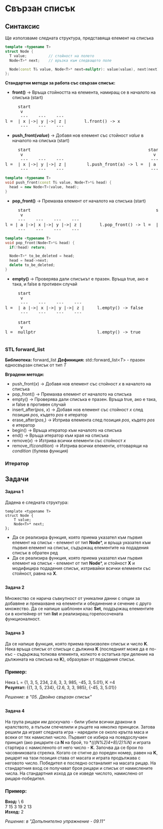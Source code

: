 # Свързан списък

## Синтаксис

Ще използваме следната структура, представяща елемент на списъка
```c++
template <typename T>
struct Node {   
  T value;          // стойност на полето
  Node<T>* next;    // връзка към следващото поле

  Node(const T& value, Node<T>* next=nullptr): value(value), next(next) {}
};
```

**Стандартни методи за работа със свързан списък:**
- **front()** -> Връща стойността на елемента, намиращ се в началото на списъка (start)
<pre>
     start        
      v             
      ---    ---    ---
l =  | x |->| y |->| z |       l.front() -> x
      ---    ---    ---
</pre>


- **push_front(*value*)** -> Добавя нов елемент със стойност *value* в началото на списъка (start)
<pre>
     start                                              start
      v                                                   v
      ---    ---    ---                                  ---    ---    ---    ---
l =  | x |->| y |->| z |        l.push_front(a) -> l =  | a |->| x |->| y |->| z |  
      ---    ---    ---                                  ---    ---    ---    ---
</pre>

```c++
template <typename T>
void push_front(const T& value, Node<T>*& head) {
  head = new Node<T>(value, head);
}
```

- **pop_front()** -> Премахва елемент от началото на списъка (start)
<pre>
     start                                                 start
      v                                                      v
     ---    ---    ---    ---                               ---    ---    ---
l = | a |->| x |->| y |->| z |       l.pop_front() -> l =  | x |->| y |->| z |   
     ---    ---    ---    ---                               ---    ---    ---
</pre>

```c++
template <typename T>
void pop_front(Node<T>*& head) {
  if(!head) return;

  Node<T>* to_be_deleted = head;
  head = head->next;
  delete to_be_deleted;
}
```

- **empty()** -> Проверява дали списъкът е празен. Връща true, ако е така, и false в противен случай
<pre>
     start                 
      v                        
      ---    ---    ---    ---                               
l =  | a |->| x |->| y |->| z |     l.empty() -> false
      ---    ---    ---    ---    

     start                 
      v                                                  
l =  nullptr                        l.empty() -> true
                                  
</pre>


### STL forward_list

**Библиотека:** forward_list
**Дефиниция:**  std::forward_list<*T*> - празен едносвързан списък от тип *T*

**Вградени методи:**
- push_front(*x*) -> Добавя нов елемент със стойност *x* в началото на списъка
- pop_front() -> Премахва елемент от началото на списъка
- empty() -> Проверява дали списъка е празен. Връща true, ако е така, и false в противен случай
- insert_after(*pos*, *x*) -> Добавя нов елемент със стойност *x* след позиция *pos*, където *pos* е итератор
- erase_after(*pos*,) -> Изтрива елемента след позиция *pos*, където *pos* е итератор
- begin() -> Връща итератор към началото на списъка
- end() -> Връща итератор към края на списъка 
- remove(*x*) -> Изтрива всички елементи със стойност *x*
- remove_if(*condition*) -> Изтрива всички елементи, отговарящи на *condition* (булева функция)


### Итератор



## Задачи

#### Задача 1

Дадена е следната структура: 
```
template <typename T>
struct Node { 
    T value; 
    Node<T>* next; 
};
```

- Да се реализира функция, която приема указател към първия елемент на списък - елемент от тип **Node***, и връща указател към първия елемент на списък, съдържащ елементите на подадения списък в обратен ред
- Да се реализира функция, която приема указател към първия елемент на списък - елемент от тип **Node***, и стойност **Х** и модифицира подадения списък, изтривайки всички елементи със стойност, равна на **Х**.


##
#### Задача 2

Множество се нарича съвкупност от уникални данни с опции за добавяне и премахване на елементи и обединение и сечение с друго множество. Да се напише шаблонен клас **Set**, поддържащ елементите си в контейнер от тип **list** и реализиращ горепосочената функционалност.


##
#### Задача 3

Да се напише функция, която приема произволен списък и число **K**. Нека връща списък от списъци с дължина **К** (последният може да е по-къс - съдържащ толкова елемента, колкото е остатъка при деление на дължината на списъка на **K**), образуван от подадения списък.

### Пример: 

Нека L = {1, 3, 5, 234, 2.6, 3, 3, 985, -45, 3, 5.01}, K =4 \
**Резултат:** {{1, 3, 5, 234}, {2.6, 3, 3, 985}, {-45, 3, 5.01}}

*Решение: в "05. Двойно свързан списък"*


##
#### Задача 4

На група рицари им доскучало - били убили всички дракони в кралството, а пътьом спечелили и ръцете на няколко принцеси. Затова решили да играят следната игра - наредили се около кръгла маса и всеки от тях намислил число. Първият се избира на псевдослучаен принцип (ако рицарите са **N** на брой, то **(((N%2)*4+8)/2)%N)** и играта стартира с намисленото от него число - **K**. Започва да се брои по часовниковата стрелка. Когато се стигне до пореден номер, равен на **K**, рицарят на тази позиция става от масата и играта продължава с неговото число. Победител е последно останалият на масата рицар. На стандартния вход се получават броя рицари и списък от намислените числа. На стандартния изход да се изведе числото, намислено от рицаря-победител.

### Пример: 
**Вход:** \ 
6 \
7 15 3 19 2 13 \
**Изход:** 2

*Решение: в "Допълнително упражнение - 09.11"*


